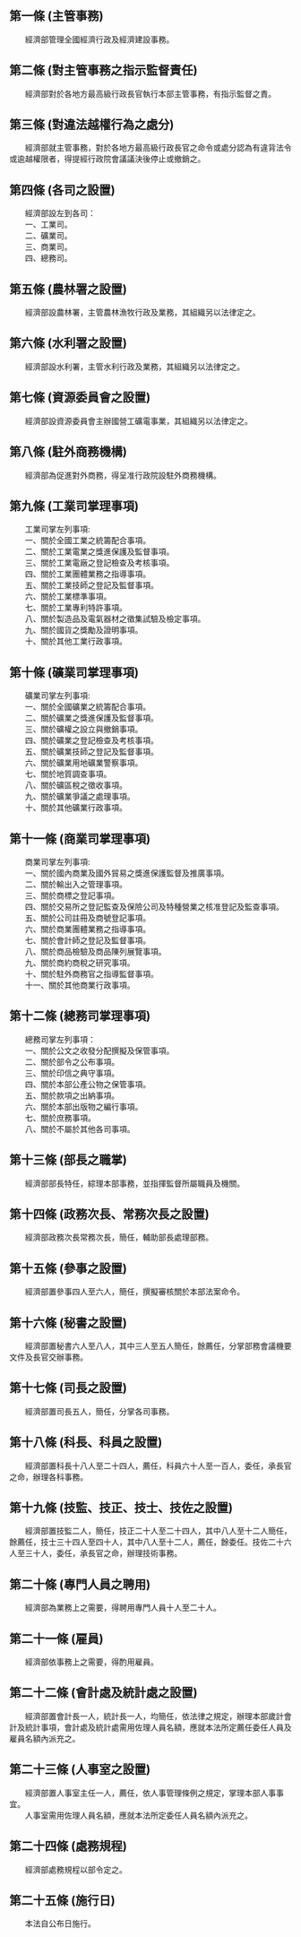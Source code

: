 第一條 (主管事務)
-----------------
　　經濟部管理全國經濟行政及經濟建設事務。  


第二條 (對主管事務之指示監督責任)
---------------------------------
　　經濟部對於各地方最高級行政長官執行本部主管事務，有指示監督之責。  


第三條 (對違法越權行為之處分)
-----------------------------
　　經濟部就主管事務，對於各地方最高級行政長官之命令或處分認為有違背法令或逾越權限者，得提經行政院會議議決後停止或撤銷之。  


第四條 (各司之設置)
-------------------
　　經濟部設左到各司：  
　　一、工業司。  
　　二、礦業司。  
　　三、商業司。  
　　四、總務司。  


第五條 (農林署之設置)
---------------------
　　經濟部設農林署，主管農林漁牧行政及業務，其組織另以法律定之。  


第六條 (水利署之設置)
---------------------
　　經濟部設水利署，主管水利行政及業務，其組織另以法律定之。  


第七條 (資源委員會之設置)
-------------------------
　　經濟部設資源委員會主辦國營工礦電事業，其組織另以法律定之。  


第八條 (駐外商務機構)
---------------------
　　經濟部為促進對外商務，得呈准行政院設駐外商務機構。  


第九條 (工業司掌理事項)
-----------------------
　　工業司掌左列事項:  
　　一、關於全國工業之統籌配合事項。  
　　二、關於工業電業之獎進保護及監督事項。  
　　三、關於工業電廠之登記檢查及考核事項。  
　　四、關於工業團體業務之指導事項。  
　　五、關於工業技師之登記及監督事項。  
　　六、關於工業標準事項。  
　　七、關於工業專利特許事項。  
　　八、關於製造品及電氣器材之徵集試驗及檢定事項。  
　　九、關於國貨之獎勵及證明事項。  
　　十、關於其他工業行政事項。  


第十條 (礦業司掌理事項)
-----------------------
　　礦業司掌左列事項:  
　　一、關於全國礦業之統籌配合事項。  
　　二、關於礦業之獎進保護及監督事項。  
　　三、關於礦權之設立與撤銷事項。  
　　四、關於礦業之登記檢查及考核事項。  
　　五、關於礦業技師之登記及監督事項。  
　　六、關於礦業用地礦業警察事項。  
　　七、關於地質調查事項。  
　　八、關於礦區稅之徵收事項。  
　　九、關於礦業爭議之處理事項。  
　　十、關於其他礦業行政事項。  


第十一條 (商業司掌理事項)
-------------------------
　　商業司掌左列事項:  
　　一、關於國內商業及國外貿易之獎進保護監督及推廣事項。  
　　二、關於輸出入之管理事項。  
　　三、關於商標之登記事項。  
　　四、關於交易所之登記監查及保險公司及特種營業之核准登記及監查事項。  
　　五、關於公司註冊及商號登記事項。  
　　六、關於商業團體業務之指導事項。  
　　七、關於會計師之登記及監督事項。  
　　八、關於商品檢驗及商品陳列展覽事項。  
　　九、關於商約商稅之研究事項。  
　　十、關於駐外商務官之指導監督事項。  
　　十一、關於其他商業行政事項。  


第十二條 (總務司掌理事項)
-------------------------
　　總務司掌左列事項：  
　　一、關於公文之收發分配撰擬及保管事項。  
　　二、關於部令之公布事項。  
　　三、關於印信之典守事項。  
　　四、關於本部公產公物之保管事項。  
　　五、關於款項之出納事項。  
　　六、關於本部出版物之編行事項。  
　　七、關於庶務事項。  
　　八、關於不屬於其他各司事項。  


第十三條 (部長之職掌)
---------------------
　　經濟部部長特任，綜理本部事務，並指揮監督所屬職員及機關。  


第十四條 (政務次長、常務次長之設置)
-----------------------------------
　　經濟部政務次長常務次長，簡任，輔助部長處理部務。  


第十五條 (參事之設置)
---------------------
　　經濟部置參事四人至六人，簡任，撰擬審核關於本部法案命令。  


第十六條 (秘書之設置)
---------------------
　　經濟部置秘書六人至八人，其中三人至五人簡任，餘薦任，分掌部務會議機要文件及長官交辦事務。  


第十七條 (司長之設置)
---------------------
　　經濟部置司長五人，簡任，分掌各司事務。  


第十八條 (科長、科員之設置)
---------------------------
　　經濟部置科長十八人至二十四人，薦任，科員六十人至一百人，委任，承長官之命，辦理各科事務。  


第十九條 (技監、技正、技士、技佐之設置)
---------------------------------------
　　經濟部置技監二人，簡任，技正二十人至二十四人，其中八人至十二人簡任，餘薦任，技士三十四人至四十人，其中八人至十二人，薦任，餘委任。技佐二十六人至三十人，委任，承長官之命，辦理技術事務。  


第二十條 (專門人員之聘用)
-------------------------
　　經濟部為業務上之需要，得聘用專門人員十人至二十人。  


第二十一條 (雇員)
-----------------
　　經濟部依事務上之需要，得酌用雇員。  


第二十二條 (會計處及統計處之設置)
---------------------------------
　　經濟部置會計長一人，統計長一人，均簡任，依法律之規定，辦理本部歲計會計及統計事項，會計處及統計處需用佐理人員名額，應就本法所定薦任委任人員及雇員名額內派充之。  


第二十三條 (人事室之設置)
-------------------------
　　經濟部置人事室主任一人，薦任，依人事管理條例之規定，掌理本部人事事宜。  
　　人事室需用佐理人員名額，應就本法所定委任人員名額內派充之。  


第二十四條 (處務規程)
---------------------
　　經濟部處務規程以部令定之。  


第二十五條 (施行日)
-------------------
　　本法自公布日施行。